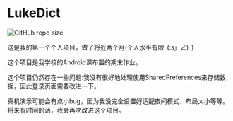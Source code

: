 # LukeDict

![GitHub repo size](https://img.shields.io/github/repo-size/Curzsu/LukeDict?style=flat-square)

这是我的第一个个人项目，做了将近两个月(个人水平有限_(:з」∠)_)

这个项目是我学校的Android课布置的期末作业。

这个项目仍然存在一些问题:我没有很好地处理使用SharedPreferences来存储数据，因此登录页面需要改进一下。

真机演示可能会有点小bug，因为我没完全设置好适配夜间模式、布局大小等等。将来有时间的话，我会再次改进这个项目。

